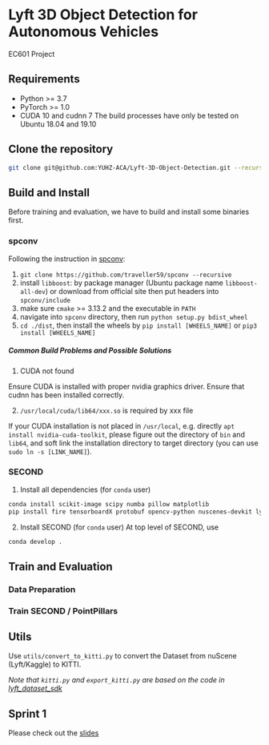 # Lyft 3D Object Detection for Autonomous Vehicles
EC601 Project

## Requirements
* Python >= 3.7
* PyTorch >= 1.0
* CUDA 10 and cudnn 7
The build processes have only be tested on Ubuntu 18.04 and 19.10

## Clone the repository
```bash
git clone git@github.com:YUHZ-ACA/Lyft-3D-Object-Detection.git --recursive
```

## Build and Install
Before training and evaluation, we have to build and install some binaries first.
### spconv
Following the instruction in [spconv](https://github.com/traveller59/spconv):
1. `git clone https://github.com/traveller59/spconv --recursive`
2. install `libboost`: by package manager (Ubuntu package name `libboost-all-dev`) or download from official site then put headers into `spconv/include`
3. make sure `cmake` >= 3.13.2 and the executable in `PATH`
4. navigate into `spconv` directory, then run `python setup.py bdist_wheel`
5. `cd ./dist`, then install the wheels by `pip install [WHEELS_NAME]` or `pip3 install [WHEELS_NAME]`

##### Common Build Problems and Possible Solutions
1. CUDA not found

Ensure CUDA is installed with proper nvidia graphics driver. Ensure that cudnn has been installed correctly.

2. `/usr/local/cuda/lib64/xxx.so` is required by xxx file

If your CUDA installation is not placed in `/usr/local`, e.g. directly `apt install nvidia-cuda-toolkit`, please figure out the directory of `bin` and `lib64`, and soft link the installation directory to target directory (you can use `sudo ln -s [LINK_NAME]`).

### SECOND
1. Install all dependencies (for `conda` user)
```bash
conda install scikit-image scipy numba pillow matplotlib
pip install fire tensorboardX protobuf opencv-python nuscenes-devkit lyft_dataset_sdk
```

2. Install SECOND (for `conda` user)
At top level of SECOND, use
```bash
conda develop .
```

## Train and Evaluation

### Data Preparation


### Train SECOND / PointPillars



## Utils
Use `utils/convert_to_kitti.py` to convert the Dataset from nuScene (Lyft/Kaggle) to KITTI.

*Note that `kitti.py` and `export_kitti.py` are based on the code in [lyft_dataset_sdk](https://github.com/lyft/nuscenes-devkit)*

## Sprint 1
Please check out the [slides](./docs/sprint1_slides.pdf)

